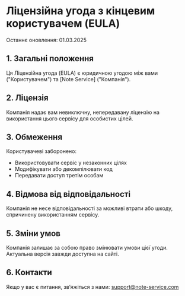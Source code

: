 # Ліцензійна угода з кінцевим користувачем (EULA)

Останнє оновлення: 01.03.2025

## 1. Загальні положення
Ця Ліцензійна угода (EULA) є юридичною угодою між вами ("Користувачем") та [Note Service] ("Компанія").

## 2. Ліцензія
Компанія надає вам невиключну, непередавану ліцензію на використання цього сервісу для особистих цілей.

## 3. Обмеження
Користувачеві заборонено:
- Використовувати сервіс у незаконних цілях
- Модифікувати або декомпілювати код
- Передавати доступ третім особам

## 4. Відмова від відповідальності
Компанія не несе відповідальності за можливі втрати або шкоду, спричинену використанням сервісу.

## 5. Зміни умов
Компанія залишає за собою право змінювати умови цієї угоди. Актуальна версія завжди доступна на сайті.

## 6. Контакти
Якщо у вас є питання, зв’яжіться з нами: support@note-service.com
